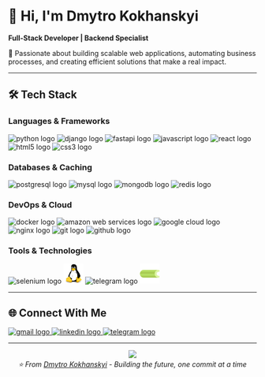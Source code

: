 # 👋 Hi, I'm Dmytro Kokhanskyi

**Full-Stack Developer | Backend Specialist**

🚀 Passionate about building scalable web applications, automating business processes, and creating efficient solutions that make a real impact.

---

## 🛠️ Tech Stack

### **Languages & Frameworks**
<p>
<img src="https://skillicons.dev/icons?i=python" height="40" alt="python logo" />
<img src="https://skillicons.dev/icons?i=django" height="40" alt="django logo" />
<img src="https://skillicons.dev/icons?i=fastapi" height="40" alt="fastapi logo" />
<img src="https://skillicons.dev/icons?i=js" height="40" alt="javascript logo" />
<img src="https://skillicons.dev/icons?i=react" height="40" alt="react logo" />
<img src="https://skillicons.dev/icons?i=html" height="40" alt="html5 logo" />
<img src="https://skillicons.dev/icons?i=css" height="40" alt="css3 logo" />
</p>

### **Databases & Caching**
<p>
<img src="https://skillicons.dev/icons?i=postgresql" height="40" alt="postgresql logo" />
<img src="https://skillicons.dev/icons?i=mysql" height="40" alt="mysql logo" />
<img src="https://skillicons.dev/icons?i=mongodb" height="40" alt="mongodb logo" />
<img src="https://skillicons.dev/icons?i=redis" height="40" alt="redis logo" />
</p>

### **DevOps & Cloud**
<p>
<img src="https://skillicons.dev/icons?i=docker" height="40" alt="docker logo" />
<img src="https://skillicons.dev/icons?i=aws" height="40" alt="amazon web services logo" />
<img src="https://skillicons.dev/icons?i=gcp" height="40" alt="google cloud logo" />
<img src="https://skillicons.dev/icons?i=nginx" height="40" alt="nginx logo" />
<img src="https://skillicons.dev/icons?i=git" height="40" alt="git logo" />
<img src="https://skillicons.dev/icons?i=github" height="40" alt="github logo" />
</p>

### **Tools & Technologies**
<p>
<img src="https://cdn.jsdelivr.net/gh/devicons/devicon/icons/selenium/selenium-original.svg" height="40" alt="selenium logo" />
<img src="https://raw.githubusercontent.com/devicons/devicon/master/icons/linux/linux-original.svg" height="40" alt="linux logo" />
<img src="https://upload.wikimedia.org/wikipedia/commons/8/82/Telegram_logo.svg" height="40" alt="telegram logo" />
<img src="https://raw.githubusercontent.com/celery/celery/main/docs/images/celery_512.png" height="40" alt="celery logo" />
</p>

---

## 🌐 Connect With Me

<p>
<a href="mailto:dimakohanskyj@gmail.com">
  <img src="https://skillicons.dev/icons?i=gmail" height="40" alt="gmail logo" />
</a>
<a href="https://linkedin.com/in/YOUR_LINKEDIN">
  <img src="https://skillicons.dev/icons?i=linkedin" height="40" alt="linkedin logo" />
</a>
<a href="https://t.me/YOUR_TELEGRAM">
  <img src="https://upload.wikimedia.org/wikipedia/commons/8/82/Telegram_logo.svg" height="40" alt="telegram logo" />
</a>
</p>

---

<div align="center">
  <img src="https://komarev.com/ghpvc/?username=YOUR_GITHUB_USERNAME&color=blueviolet&style=flat-square&label=Profile+Views"/>
</div>

<div align="center">
  <i>⭐️ From <a href="https://github.com/YOUR_GITHUB_USERNAME">Dmytro Kokhanskyi</a> - Building the future, one commit at a time</i>
</div>
